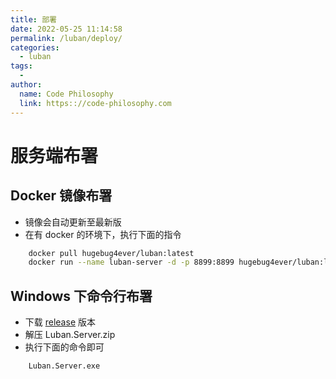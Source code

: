 ```yaml
---
title: 部署
date: 2022-05-25 11:14:58
permalink: /luban/deploy/
categories:
  - luban
tags:
  - 
author: 
  name: Code Philosophy
  link: https:://code-philosophy.com
---
```

# 服务端布署

## Docker 镜像布署
- 镜像会自动更新至最新版
- 在有 docker 的环境下，执行下面的指令
``` bash
    docker pull hugebug4ever/luban:latest
    docker run --name luban-server -d -p 8899:8899 hugebug4ever/luban:latest 
```

## Windows 下命令行布署
- 下载 [release](https://github.com/focus-creative-games/luban/releases) 版本
- 解压 Luban.Server.zip
- 执行下面的命令即可
```
    Luban.Server.exe
```